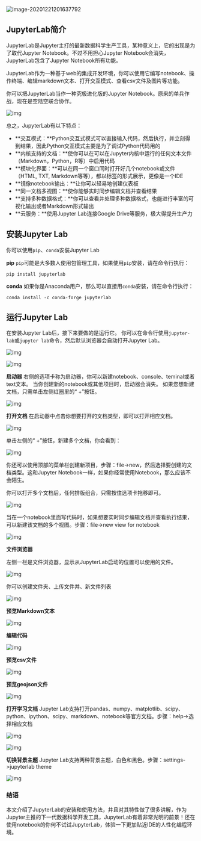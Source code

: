 



![image-20201221201637792](C:\Users\Wenqliu\AppData\Roaming\Typora\typora-user-images\image-20201221201637792.png)

## JupyterLab简介

JupyterLab是Jupyter主打的最新数据科学生产工具，某种意义上，它的出现是为了取代Jupyter Notebook。不过不用担心Jupyter Notebook会消失，JupyterLab包含了Jupyter Notebook所有功能。

JupyterLab作为一种基于web的集成开发环境，你可以使用它编写notebook、操作终端、编辑markdown文本、打开交互模式、查看csv文件及图片等功能。

你可以把JupyterLab当作一种究极进化版的Jupyter Notebook。原来的单兵作战，现在是空陆空联合协作。

![img](https://pic4.zhimg.com/80/v2-9e8c96c35cfa3e8351a9ec8454452d4b_1440w.jpg)



总之，JupyterLab有以下特点：

- **交互模式：**Python交互式模式可以直接输入代码，然后执行，并立刻得到结果，因此Python交互模式主要是为了调试Python代码用的
- **内核支持的文档：**使你可以在可以在Jupyter内核中运行的任何文本文件（Markdown，Python，R等）中启用代码
- **模块化界面：**可以在同一个窗口同时打开好几个notebook或文件（HTML, TXT, Markdown等等），都以标签的形式展示，更像是一个IDE
- **镜像notebook输出：**让你可以轻易地创建仪表板
- **同一文档多视图：**使你能够实时同步编辑文档并查看结果
- **支持多种数据格式：**你可以查看并处理多种数据格式，也能进行丰富的可视化输出或者Markdown形式输出
- **云服务：**使用Jupyter Lab连接Google Drive等服务，极大得提升生产力

## 安装Jupyter Lab

你可以使用`pip`、`conda`安装Jupyter Lab

**pip**
`pip`可能是大多数人使用包管理工具，如果使用`pip`安装，请在命令行执行：

```text
pip install jupyterlab
```

**conda**
如果你是Anaconda用户，那么可以直接用`conda`安装，请在命令行执行：

```text
conda install -c conda-forge jupyterlab
```

## 运行Jupyter Lab

在安装Jupyter Lab后，接下来要做的是运行它。
你可以在命令行使用`jupyter-lab`或`jupyter lab`命令，然后默认浏览器会自动打开Jupyter Lab。

![img](https://pic3.zhimg.com/80/v2-1acef3c62334a0096269490153a49712_1440w.jpg)



![img](https://pic2.zhimg.com/80/v2-83398e84480a7c07eb2506c2bd214a75_1440w.jpg)



**启动器**
右侧的选项卡称为启动器，你可以新建notebook、console、teminal或者text文本。
当你创建新的notebook或其他项目时，启动器会消失。 如果您想新建文档，只需单击左侧红圈里的“ +”按钮。

![img](https://pic2.zhimg.com/80/v2-5bf604d8a12b4f70b83baa3b178c655d_1440w.jpg)



**打开文档**
在启动器中点击你想要打开的文档类型，即可以打开相应文档。

![img](https://pic2.zhimg.com/80/v2-2850f3244ddf48ea1002bde7e86beda1_1440w.jpg)

单击左侧的“ +”按钮，新建多个文档，你会看到：

![img](https://pic1.zhimg.com/80/v2-bf45563b092a8b86a63944dfa53ef008_1440w.jpg)



你还可以使用顶部的菜单栏创建新项目，步骤：file->new，然后选择要创建的文档类型。这和Jupyter Notebook一样，如果你经常使用Notebook，那么应该不会陌生。

你可以打开多个文档后，任何排版组合，只需按住选项卡拖移即可。

![img](https://pic4.zhimg.com/80/v2-91c98244a413cc36c62815e3ed1028e7_1440w.jpg)

当在一个notebook里面写代码时，如果想要实时同步编辑文档并查看执行结果，可以新建该文档的多个视图。步骤：file->new view for notebook

![img](https://pic1.zhimg.com/80/v2-38d0aa50f61c68c01c433e2332802a3c_1440w.jpg)



**文件浏览器**

左侧一栏是文件浏览器，显示从JupyterLab启动的位置可以使用的文件。

![img](https://pic2.zhimg.com/80/v2-e04a74e3ba704e41dc0c74a455f59df9_1440w.jpg)

你可以创建文件夹、上传文件并、新文件列表

![img](https://pic4.zhimg.com/80/v2-637fa95bc332ab8d73f8c03970e8df43_1440w.jpg)



**预览Markdown文本**

![img](https://pic4.zhimg.com/80/v2-ca840fc97dd3a67806b71d71bac099cb_1440w.jpg)

**编辑代码**

![img](https://pic2.zhimg.com/80/v2-70e9edd7d935232ca3fa1a7916af74c5_1440w.jpg)

**预览csv文件**

![img](https://pic1.zhimg.com/80/v2-54ddbde336faf7af9c97c6b0098897b4_1440w.jpg)

**预览geojson文件**

![img](https://pic1.zhimg.com/80/v2-420c86ca5b675995c29a1637569cf9ec_1440w.jpg)



**打开学习文档**
Jupyter Lab支持打开pandas、numpy、matplotlib、scipy、python、ipython、scipy、markdown、notebook等官方文档。步骤：help->选择相应文档

![img](https://pic1.zhimg.com/80/v2-9ca4b02fd1abe1bb6b0c9bef85d00288_1440w.jpg)



![img](https://pic2.zhimg.com/80/v2-39197f2ff4e379a8c296ac82bd5083b5_1440w.jpg)

**切换背景主题**
Jupyter Lab支持两种背景主题，白色和黑色。步骤：settings->jupyterlab theme

![img](https://pic2.zhimg.com/80/v2-4f7f0c8f405200968415ef9240a29c39_1440w.jpg)

### 结语

本文介绍了JupyterLab的安装和使用方法，并且对其特性做了很多讲解，作为Jupyter主推的下一代数据科学开发工具，JupyterLab有着非常光明的前景！还在使用notebook的你何不试试JupyterLab，体验一下更加贴近IDE的人性化编程环境。